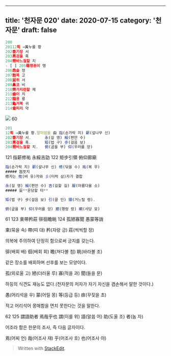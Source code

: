 ---
title: '천자문 020'
date: 2020-07-15
category: '천자문'
draft: false
----
```js
200
20112획 →黃누를 황
202黍기장 서
203黑검을 흑
204黹바느질할 치
- [ ] 205黽맹꽁이 맹
206鼎솥 정
207鼓북 고
208鼠쥐 서
209鼻코 비
210齊가지런할 제
211齒이 치
212龍용 룡
213龜거북 귀
214龠피리 약
```
![](https://i.ibb.co/NVL9xqL/Screen-Shot-2020-07-15-at-10-26-30-AM.png)
60
```js
201
12획 →黃누를 황.말미암을 由 指(손가락 지) 薪(섶나무 신)
202黍기장 서.      永(길 영) 綏(편안 수)
203黑검을 흑.      矩(법 구) 步(걸음 보)
204黹바느질할 치.   俯(굽을 부) 仰(우러를 앙)
```
121 指薪修祐 永綏吉劭 
122 矩步引領 俯仰廊廟 
```js
指(손가락 지) 薪(섶나무 신) 修(닦을 수) 祐(복 우)
##### 旨뜻지
修자는 攸(바 유)자와 彡(터럭 삼)자가 결합

永(길 영) 綏(편안 수) 吉(길할 길) 暦(아름다울 소)
##### 妥**온당할 타**

矩(법 구) 步(걸음 보) 引(끌 인) 領(거느릴 령).

俯(굽을 부) 仰(우러를 앙) 廊(행랑 랑) 廟(사당 묘)

```
61
123 束帶矜莊 徘徊瞻眺 124 孤陋寡聞 愚蒙等誚 

束(묶을 속) 帶(띠 대) 矜(자랑 긍) 莊(씩씩할 장)

의복에 주의하여 단정히 함으로써 긍지를 갖는다.

徘(배회 배) 徊(배회 회) 瞻(쳐다볼 첨) 眺(바라볼 조)

같은 장소를 배회하며 선후를 보는 모양이다.

孤(외로울 고) 陋(더러울 루) 寡(적을 과) 聞(들을 문)

하등의 식견도 재능도 없다.(천자문의 저자가 자기 자신을 겸손해서 말한 것이다.)

愚(어리석을 우) 蒙(어릴 몽) 等(등급 등) 痱(꾸짖을 초)

적고 어리석어 몽매함을 면치 못한다는 것을 말한다.

62
125 謂語助者 焉哉乎也
謂(이를 위) 語(말씀 어) 助(도울 조) 者(놈 자)

어조라 함은 한문의 조사, 즉 다음 글자이다.

焉(어찌  언) 哉(어조사  재) 乎(어조사  호) 也(어조사  야)
> Written with [StackEdit](https://stackedit.io/).
<!--stackedit_data:
eyJoaXN0b3J5IjpbLTE0Mzg5MjA3MTksNDAxMTMzNDUwLC0zMz
g1OTg1MDYsLTM2Mzk4NzEwNywxNjA0NDgyOTEsLTIwOTI0Mjk3
NTEsMTgxNzkzODgxMCwtMzU5ODUwMDYsLTUwNTM4OTcyOSwyND
cyMjEzOTYsMTIwMzc3OTM1MCwtMTA1OTg4NjUwNCwtNDI4NjQ5
NzEzXX0=
-->